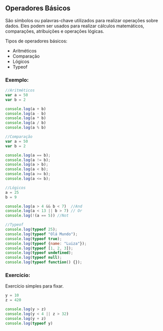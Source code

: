 ## Operadores Básicos
São símbolos ou palavras-chave utilizados para realizar operações sobre dados. Eles podem ser usados para realizar cálculos matemáticos, comparações, atribuições e operações lógicas.

Tipos de operadores básicos:
- Aritméticos
- Comparação
- Lógicos
- Typeof

### Exemplo:
```javascript
//Aritméticos
var a = 50
var b = 2

console.log(a + b)
console.log(a - b)
console.log(a * b)
console.log(a / b)
console.log(a % b)

//Comparação
var a = 50
var b = 2

console.log(a == b);
console.log(a != b);
console.log(a > b);
console.log(a < b);
console.log(a >= b);
console.log(a <= b);

//Lógicos
a = 25
b = 9

console.log(a > 4 && b < 7)  //And
console.log(a < 13 || b > 7) // Or
console.log(!(a == 5)) //Not

//Typeof
console.log(typeof 25);  
console.log(typeof "Olá Mundo");  
console.log(typeof true);  
console.log(typeof {name: "Luiza"});  
console.log(typeof [1, 2, 3]);  
console.log(typeof undefined); 
console.log(typeof null);  
console.log(typeof function() {}); 

```
### Exercício:
Exercício simples para fixar.
```javascript
y = 10
z = 420

console.log(y > z)
console.log(y < 4 || z > 32)
console.log(y + z)
console.log(typeof y)
```